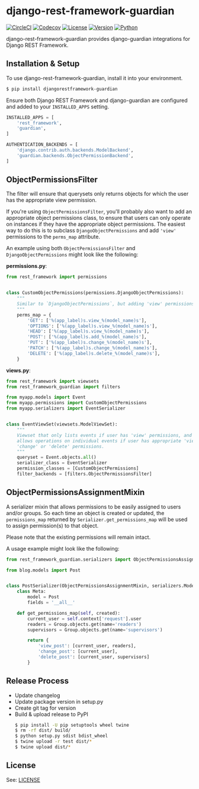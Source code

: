 # django-rest-framework-guardian

[![CircleCI](https://circleci.com/gh/rpkilby/django-rest-framework-guardian.svg?style=shield)](https://circleci.com/gh/rpkilby/django-rest-framework-guardian)
[![Codecov](https://codecov.io/gh/rpkilby/django-rest-framework-guardian/branch/master/graph/badge.svg)](https://codecov.io/gh/rpkilby/django-rest-framework-guardian)
[![License](https://img.shields.io/pypi/l/djangorestframework-guardian.svg)](https://pypi.org/project/djangorestframework-guardian)
[![Version](https://img.shields.io/pypi/v/djangorestframework-guardian.svg)](https://pypi.org/project/djangorestframework-guardian)
[![Python](https://img.shields.io/pypi/pyversions/djangorestframework-guardian.svg)](https://pypi.org/project/djangorestframework-guardian/)

django-rest-framework-guardian provides django-guardian integrations for Django REST Framework.


## Installation & Setup

To use django-rest-framework-guardian, install it into your environment.

```sh
$ pip install djangorestframework-guardian
```

Ensure both Django REST Framework and django-guardian are configured and added to your `INSTALLED_APPS` setting.

```python
INSTALLED_APPS = [
    'rest_framework',
    'guardian',
]

AUTHENTICATION_BACKENDS = [
    'django.contrib.auth.backends.ModelBackend',
    'guardian.backends.ObjectPermissionBackend',
]
```


## ObjectPermissionsFilter

The filter will ensure that querysets only returns objects for which the user has the appropriate view permission.

If you're using `ObjectPermissionsFilter`, you'll probably also want to add an appropriate object permissions
class, to ensure that users can only operate on instances if they have the appropriate object permissions.  The easiest
way to do this is to subclass `DjangoObjectPermissions` and add `'view'` permissions to the `perms_map` attribute.

An example using both `ObjectPermissionsFilter` and `DjangoObjectPermissions` might look like the following:

**permissions.py**:

```python
from rest_framework import permissions


class CustomObjectPermissions(permissions.DjangoObjectPermissions):
    """
    Similar to `DjangoObjectPermissions`, but adding 'view' permissions.
    """
    perms_map = {
        'GET': ['%(app_label)s.view_%(model_name)s'],
        'OPTIONS': ['%(app_label)s.view_%(model_name)s'],
        'HEAD': ['%(app_label)s.view_%(model_name)s'],
        'POST': ['%(app_label)s.add_%(model_name)s'],
        'PUT': ['%(app_label)s.change_%(model_name)s'],
        'PATCH': ['%(app_label)s.change_%(model_name)s'],
        'DELETE': ['%(app_label)s.delete_%(model_name)s'],
    }
```

**views.py**:

```python
from rest_framework import viewsets
from rest_framework_guardian import filters

from myapp.models import Event
from myapp.permissions import CustomObjectPermissions
from myapp.serializers import EventSerializer


class EventViewSet(viewsets.ModelViewSet):
    """
    Viewset that only lists events if user has 'view' permissions, and only
    allows operations on individual events if user has appropriate 'view', 'add',
    'change' or 'delete' permissions.
    """
    queryset = Event.objects.all()
    serializer_class = EventSerializer
    permission_classes = [CustomObjectPermissions]
    filter_backends = [filters.ObjectPermissionsFilter]
```


## ObjectPermissionsAssignmentMixin

A serializer mixin that allows permissions to be easily assigned to users and/or groups.
So each time an object is created or updated, the `permissions_map` returned by `Serializer.get_permissions_map` will be used to assign permission(s) to that object.

Please note that the existing permissions will remain intact.

A usage example might look like the following:

```python
from rest_framework_guardian.serializers import ObjectPermissionsAssignmentMixin

from blog.models import Post


class PostSerializer(ObjectPermissionsAssignmentMixin, serializers.ModelSerializer):
    class Meta:
        model = Post
        fields = '__all__'

    def get_permissions_map(self, created):
        current_user = self.context['request'].user
        readers = Group.objects.get(name='readers')
        supervisors = Group.objects.get(name='supervisors')

        return {
            'view_post': [current_user, readers],
            'change_post': [current_user],
            'delete_post': [current_user, supervisors]
        }

```


## Release Process

- Update changelog
- Update package version in setup.py
- Create git tag for version
- Build & upload release to PyPI
  ```bash
  $ pip install -U pip setuptools wheel twine
  $ rm -rf dist/ build/
  $ python setup.py sdist bdist_wheel
  $ twine upload -r test dist/*
  $ twine upload dist/*
  ```

## License

See: [LICENSE](https://github.com/rpkilby/django-rest-framework-guardian/blob/master/LICENSE)
